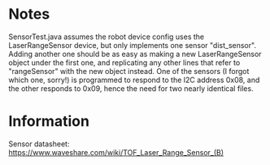 # Notes
SensorTest.java assumes the robot device config uses the LaserRangeSensor device, but only implements one sensor "dist_sensor".
Adding another one should be as easy as making a new LaserRangeSensor object under the first one, and replicating any other lines that refer to "rangeSensor" with the new object instead.
One of the sensors (I forgot which one, sorry!) is programmed to respond to the I2C address 0x08, and the other responds to 0x09, hence the need for two nearly identical files. 

# Information
Sensor datasheet: https://www.waveshare.com/wiki/TOF_Laser_Range_Sensor_(B)
